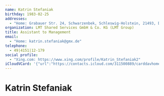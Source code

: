 ```yaml
---
name: Katrin Stefaniak
birthday: 1983-02-25
addresses:
  - "Home: Grabauer Str. 24, Schwarzenbek, Schleswig-Holstein, 21493, DE"
organization: LMT Shared Services GmbH & Co. KG (LMT Group)
title: Assistant to Management
email:
  - "Home: katrin.stefaniak@gmx.de"
telephone:
  - 49|4151|12-179
social profile:
  - "Xing.com: https://www.xing.com/profile/Katrin_Stefaniak2"
iCloudVCard: '{"url":"https://contacts.icloud.com/311500889/carddavhome/card/ODA5MjgwYWEtZGMwOC00MjY3LTgzMzgtNGMxN2JjN2UzMmI4.vcf","etag":"\"kmfhdhiu\"","data":"BEGIN:VCARD\r\nVERSION:3.0\r\nFN:\r\nN:Stefaniak;Katrin;;;\r\nUID:809280aa-dc08-4267-8338-4c17bc7e32b8\r\nBDAY;VALUE=date:1983-02-25\r\nADR;TYPE=HOME:;;Grabauer Str. 24;Schwarzenbek;Schleswig-Holstein;21493;DE;\r\nWP1.X-ABLABEL:Work\r\nWP2.X-ABLABEL:Work\r\nWP3.X-ABLABEL:Work\r\nPRODID:-//Apple Inc.//iOS 10.2//EN\r\nREV:2025-04-03T22:12:38Z\r\nORG:LMT Shared Services GmbH & Co. KG (LMT Group);\r\nTITLE:Assistant to Management\r\nEMAIL;TYPE=HOME:katrin.stefaniak@gmx.de\r\nPHOTO;VALUE=uri:https://gateway.icloud.com/contacts/311500889/ck/card/e6d2b\r\n bec32f846f7ed7d7a35af4a19c2\r\nTEL:49|4151|12-179\r\nX-SOCIALPROFILE;type=xing.com;x-user=Katrin_Stefaniak2:https://www.xing.com\r\n /profile/Katrin_Stefaniak2\r\nEND:VCARD"}'
---
```

# Katrin Stefaniak